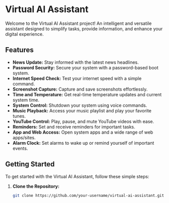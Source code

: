 # Virtual AI Assistant

Welcome to the Virtual AI Assistant project! An intelligent and versatile assistant designed to simplify tasks, provide information, and enhance your digital experience.

## Features

- **News Update:** Stay informed with the latest news headlines.
- **Password Security:** Secure your system with a password-based boot system.
- **Internet Speed Check:** Test your internet speed with a simple command.
- **Screenshot Capture:** Capture and save screenshots effortlessly.
- **Time and Temperature:** Get real-time temperature updates and current system time.
- **System Control:** Shutdown your system using voice commands.
- **Music Playback:** Access your music playlist and play your favorite tunes.
- **YouTube Control:** Play, pause, and mute YouTube videos with ease.
- **Reminders:** Set and receive reminders for important tasks.
- **App and Web Access:** Open system apps and a wide range of web apps/sites.
- **Alarm Clock:** Set alarms to wake up or remind yourself of important events.

## Getting Started

To get started with the Virtual AI Assistant, follow these simple steps:

1. **Clone the Repository:**
   ```bash
   git clone https://github.com/your-username/virtual-ai-assistant.git
